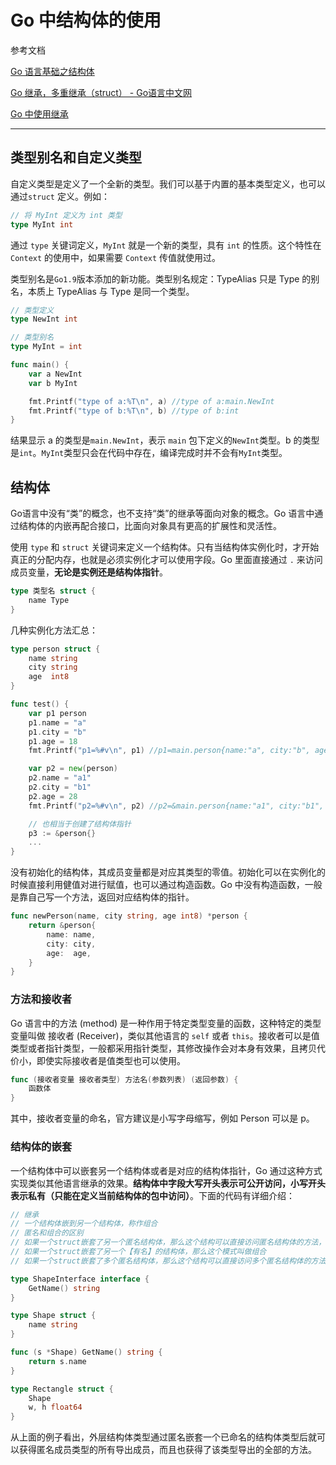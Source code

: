 # Go 中结构体的使用

参考文档

[Go 语言基础之结构体](https://www.liwenzhou.com/posts/Go/10_struct/)

[Go 继承，多重继承（struct） - Go语言中文网 ](https://studygolang.com/articles/12175)

[Go 中使用继承](https://segmentfault.com/a/1190000022429780)

---

## 类型别名和自定义类型

自定义类型是定义了一个全新的类型。我们可以基于内置的基本类型定义，也可以通过`struct` 定义。例如：

```go
// 将 MyInt 定义为 int 类型
type MyInt int
```

通过 `type` 关键词定义，`MyInt` 就是一个新的类型，具有 `int` 的性质。这个特性在 `Context` 的使用中，如果需要 `Context` 传值就使用过。

类型别名是`Go1.9`版本添加的新功能。类型别名规定：TypeAlias 只是 Type 的别名，本质上 TypeAlias 与 Type 是同一个类型。

```go
// 类型定义
type NewInt int

// 类型别名
type MyInt = int

func main() {
    var a NewInt
    var b MyInt

    fmt.Printf("type of a:%T\n", a) //type of a:main.NewInt
    fmt.Printf("type of b:%T\n", b) //type of b:int
}
```

结果显示 a 的类型是`main.NewInt`，表示 `main` 包下定义的`NewInt`类型。b 的类型是`int`。`MyInt`类型只会在代码中存在，编译完成时并不会有`MyInt`类型。

## 结构体

Go语言中没有“类”的概念，也不支持“类”的继承等面向对象的概念。Go 语言中通过结构体的内嵌再配合接口，比面向对象具有更高的扩展性和灵活性。

使用 `type` 和 `struct` 关键词来定义一个结构体。只有当结构体实例化时，才开始真正的分配内存，也就是必须实例化才可以使用字段。Go 里面直接通过 `.` 来访问成员变量，**无论是实例还是结构体指针**。

```go
type 类型名 struct {
    name Type
}
```

几种实例化方法汇总：

```go
type person struct {
    name string
    city string
    age  int8
}

func test() {
    var p1 person
    p1.name = "a"
    p1.city = "b"
    p1.age = 18
    fmt.Printf("p1=%#v\n", p1) //p1=main.person{name:"a", city:"b", age:18}

    var p2 = new(person)
    p2.name = "a1"
    p2.city = "b1"
    p2.age = 28
    fmt.Printf("p2=%#v\n", p2) //p2=&main.person{name:"a1", city:"b1", age:28}

    // 也相当于创建了结构体指针
    p3 := &person{}
    ...
}
```

没有初始化的结构体，其成员变量都是对应其类型的零值。初始化可以在实例化的时候直接利用健值对进行赋值，也可以通过构造函数。Go 中没有构造函数，一般是靠自己写一个方法，返回对应结构体的指针。

```go
func newPerson(name, city string, age int8) *person {
    return &person{
        name: name,
        city: city,
        age:  age,
    }
}
```

### 方法和接收者

Go 语言中的方法 (method) 是一种作用于特定类型变量的函数，这种特定的类型变量叫做 接收者 (Receiver)，类似其他语言的 `self` 或者 `this`。接收者可以是值类型或者指针类型，一般都采用指针类型，其修改操作会对本身有效果，且拷贝代价小，即使实际接收者是值类型也可以使用。

```go
func (接收者变量 接收者类型) 方法名(参数列表) (返回参数) {
    函数体
}
```

其中，接收者变量的命名，官方建议是小写字母缩写，例如 Person 可以是 p。

### 结构体的嵌套

一个结构体中可以嵌套另一个结构体或者是对应的结构体指针，Go 通过这种方式实现类似其他语言继承的效果。**结构体中字段大写开头表示可公开访问，小写开头表示私有（只能在定义当前结构体的包中访问）**。下面的代码有详细介绍：

```go
// 继承
// 一个结构体嵌到另一个结构体，称作组合
// 匿名和组合的区别
// 如果一个struct嵌套了另一个匿名结构体，那么这个结构可以直接访问匿名结构体的方法，从而实现继承
// 如果一个struct嵌套了另一个【有名】的结构体，那么这个模式叫做组合
// 如果一个struct嵌套了多个匿名结构体，那么这个结构可以直接访问多个匿名结构体的方法，从而实现多重继承

type ShapeInterface interface {
    GetName() string
}

type Shape struct {
    name string
}

func (s *Shape) GetName() string {
    return s.name
}

type Rectangle struct {
    Shape
    w, h float64
}
```

从上面的例子看出，外层结构体类型通过匿名嵌套一个已命名的结构体类型后就可以获得匿名成员类型的所有导出成员，而且也获得了该类型导出的全部的方法。
